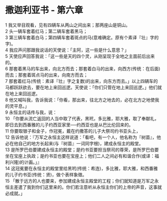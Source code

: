 # 撒迦利亚书 - 第六章
  
 1 我又举目观看，见有四辆车从两山之间出来；那两座山是铜山。  
 2 头一辆车套着红马；第二辆车套着黑马；  
 3 第三辆车套着白马；第四辆车套着斑点的马(意难确定。原有个素译『壮』字的字)。  
 4 我应声问那跟我说话的天使说：「主阿，这一些是什么意思？」  
 5 天使应声回答我说：「这一些是天的四个灵，从刚呈现于全地之主面前后出来的。  
 6 那套着黑马的车出来，向北方而去；那套着白马的出来，向西方(传统：在后面)而去；那套着斑点马的出来，向南方而去；  
 7 那套着红马(传统：素译『壮』字之复数)的出来，向东方而去。」以上四辆车的马都跃跃欲去，要在地上来回巡逻。天使说：「你们只管在地上来回巡逻。」他们就在地上来回巡逻。  
 8 他又喊叫我，告诉我说：「你看，那出来，往北方之地去的，必在北方之地使我的灵平息。」  
 9 永恒主的话传与我，说：  
 10 「你要从流亡返回的人当中取了代表，黑玳，多比雅，耶大雅，取了奉献礼，即日去到西番雅的儿子约西亚家里──约西亚也是从巴比伦回来的。  
 11 你要取银子和金子，作冠冕，戴在约撒答的儿子大祭司约书亚头上，  
 12 告诉他说：『万军之永恒主这样说道：「看吧，有一个人，他名称为『树苗』，他必在他自己的地方长起来(与『树苗』一词同字根)，建成永恒主的殿堂。  
 13 是所罗巴伯要建成永恒主的殿堂；是约书亚要担当祭司的尊荣，是所罗巴伯要坐在宝座上执政；是约书亚也要在宝座上；他们二人之间必有和谐合作(或译：福利兴隆)的计画。」』  
 14 这冠冕要在永恒主的殿堂里给黑玳(传统：希连)，多比雅，耶大雅，和西番雅的儿子约书亚(传统：贤)，做个表样象徵。  
 15 「散于远方的人也要来，参加建成永恒主殿堂的工程；你们就知道是万军之永恒主差遣了我到你们这里来的。你们若注意听从永恒主你们的上帝的声音，这事就必成就。」